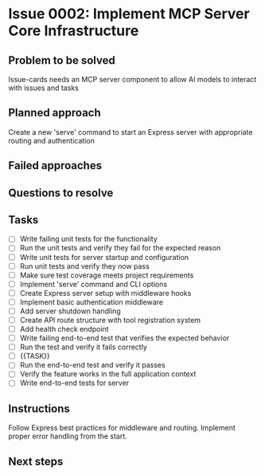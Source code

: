 # Issue 0002: Implement MCP Server Core Infrastructure

## Problem to be solved
Issue-cards needs an MCP server component to allow AI models to interact with issues and tasks

## Planned approach
Create a new &#x27;serve&#x27; command to start an Express server with appropriate routing and authentication

## Failed approaches


## Questions to resolve


## Tasks
- [ ] Write failing unit tests for the functionality
- [ ] Run the unit tests and verify they fail for the expected reason
- [ ] Write unit tests for server startup and configuration
- [ ] Run unit tests and verify they now pass
- [ ] Make sure test coverage meets project requirements
- [ ] Implement &#x27;serve&#x27; command and CLI options
- [ ] Create Express server setup with middleware hooks
- [ ] Implement basic authentication middleware
- [ ] Add server shutdown handling
- [ ] Create API route structure with tool registration system
- [ ] Add health check endpoint
- [ ] Write failing end-to-end test that verifies the expected behavior
- [ ] Run the test and verify it fails correctly
- [ ] {{TASK}}
- [ ] Run the end-to-end test and verify it passes
- [ ] Verify the feature works in the full application context
- [ ] Write end-to-end tests for server

## Instructions
Follow Express best practices for middleware and routing. Implement proper error handling from the start.

## Next steps

